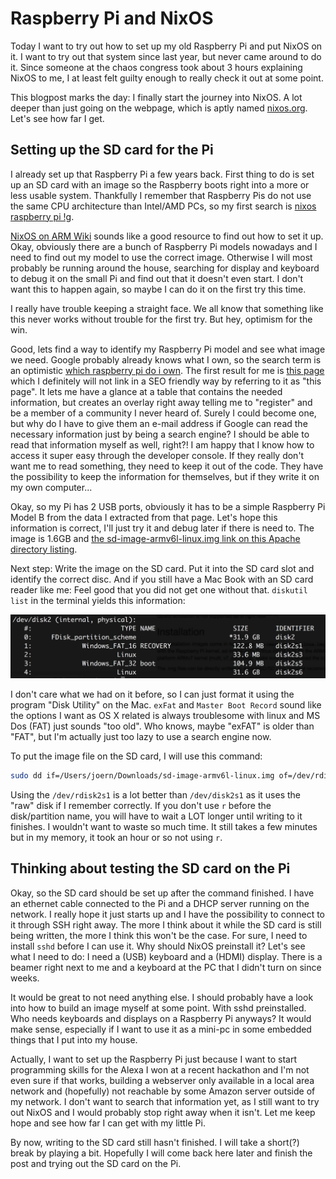 # Raspberry Pi and NixOS

Today I want to try out how to set up my old Raspberry Pi and put NixOS on it. I want to try out that system since last 
year, but never came around to do it. Since someone at the chaos congress took about 3 hours explaining NixOS to me, I 
at least felt guilty enough to really check it out at some point.

This blogpost marks the day: I finally start the journey into NixOS. A lot deeper than just going on the webpage, which 
is aptly named [nixos.org](nixos.org). Let's see how far I get.

## Setting up the SD card for the Pi

I already set up that Raspberry Pi a few years back. First thing to do is set up an SD card with an image so the 
Raspberry boots right into a more or less usable system. Thankfully I remember that Raspberry Pis do not use the same 
CPU architecture than Intel/AMD PCs, so my first search is [nixos raspberry pi 
!g](https://duckduckgo.com/?q=nixos+raspberry+pi+!g).

[NixOS on ARM Wiki](https://nixos.wiki/wiki/NixOS_on_ARM) sounds like a good resource to find out how to set it up. 
Okay, obviously there are a bunch of Raspberry Pi models nowadays and I need to find out my model to use the correct 
image. Otherwise I will most probably be running around the house, searching for display and keyboard to debug it on the
small Pi and find out that it doesn't even start. I don't want this to happen again, so maybe I can do it on the first 
try this time.

I really have trouble keeping a straight face. We all know that something like this never works without trouble for the 
first try. But hey, optimism for the win.

Good, lets find a way to identify my Raspberry Pi model and see what image we need. Google probably already knows what I
own, so the search term is an optimistic [which raspberry pi do i 
own](https://encrypted.google.com/search?hl=de&q=which%20raspberry%20pi%20do%20i%20own). The first result for me is 
[this page](https://www.element14.com/community/docs/DOC-78141/l/identifying-your-model-of-raspberry-pi) which I 
definitely will not link in a SEO friendly way by referring to it as "this page". It lets me have a glance at a table 
that contains the needed information, but creates an overlay right away telling me to "register" and be a member of a 
community I never heard of. Surely I could become one, but why do I have to give them an e-mail address if Google can 
read the necessary information just by being a search engine? I should be able to read that information myself as well, 
right?! I am happy that I know how to access it super easy through the developer console. If they really don't want me 
to read something, they need to keep it out of the code. They have the possibility to keep the information for 
themselves, but if they write it on my own computer...

Okay, so my Pi has 2 USB ports, obviously it has to be a simple Raspberry Pi Model B from the data I extracted from that
page. Let's hope this information is correct, I'll just try it and debug later if there is need to. The image is 1.6GB 
and [the sd-image-armv6l-linux.img link on this Apache directory 
listing](https://www.cs.helsinki.fi/u/tmtynkky/nixos-arm/installer/).

Next step: Write the image on the SD card. Put it into the SD card slot and identify the correct disc. And if you still
have a Mac Book with an SD card reader like me: Feel good that you did not get one without that. `diskutil list` in the
terminal yields this information:

[![diskutil list](raspberry-pi-nix-os/diskutil-list.png)](raspberry-pi-nix-os/diskutil-list.png)

I don't care what we had on it before, so I can just format it using the program "Disk Utility" on the Mac. `exFat` and 
`Master Boot Record` sound like the options I want as OS X related is always troublesome with linux and MS Dos (FAT) 
just sounds "too old". Who knows, maybe "exFAT" is older than "FAT", but I'm actually just too lazy to use a search 
engine now.

To put the image file on the SD card, I will use this command:

```bash
sudo dd if=/Users/joern/Downloads/sd-image-armv6l-linux.img of=/dev/rdisk2s1
``` 

Using the `/dev/rdisk2s1` is a lot better than `/dev/disk2s1` as it uses the "raw" disk if I remember correctly. If you 
don't use `r` before the disk/partition name, you will have to wait a LOT longer until writing to it finishes. I 
wouldn't want to waste so much time. It still takes a few minutes but in my memory, it took an hour or so not using `r`.

## Thinking about testing the SD card on the Pi

Okay, so the SD card should be set up after the command finished. I have an ethernet cable connected to the Pi and a 
DHCP server running on the network. I really hope it just starts up and I have the possibility to connect to it 
through SSH right away. The more I think about it while the SD card is still being written, the more I think this won't 
be the case. For sure, I need to install `sshd` before I can use it. Why should NixOS preinstall it? Let's see what I 
need to do: I need a (USB) keyboard and a (HDMI) display. There is a beamer right next to me and a keyboard at the PC 
that I didn't turn on since weeks.

It would be great to not need anything else. I should probably have a look into how to build an image myself at some 
point. With sshd preinstalled. Who needs keyboards and displays on a Raspberry Pi anyways? It would make sense, 
especially if I want to use it as a mini-pc in some embedded things that I put into my house.

Actually, I want to set up the Raspberry Pi just because I want to start programming skills for the Alexa I won at a 
recent hackathon and I'm not even sure if that works, building a webserver only available in a local area network and 
(hopefully) not reachable by some Amazon server outside of my network. I don't want to search that information yet, as I
still want to try out NixOS and I would probably stop right away when it isn't. Let me keep hope and see how far I can 
get with my little Pi.

By now, writing to the SD card still hasn't finished. I will take a short(?) break by playing a bit. Hopefully I will 
come back here later and finish the post and trying out the SD card on the Pi.
